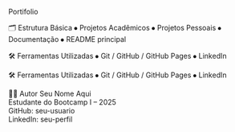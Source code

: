 Portifolio 

🗂️ Estrutura Básica
⦁	Projetos Acadêmicos
⦁	Projetos Pessoais
⦁	Documentação
⦁	README principal

🛠️ Ferramentas Utilizadas
⦁	Git / GitHub / GitHub Pages
⦁	LinkedIn

🛠️ Ferramentas Utilizadas
⦁	Git / GitHub / GitHub Pages
⦁	LinkedIn

🧑‍💻 Autor
Seu Nome Aqui  
Estudante do Bootcamp I – 2025  
GitHub: seu-usuario  
LinkedIn: seu-perfil
